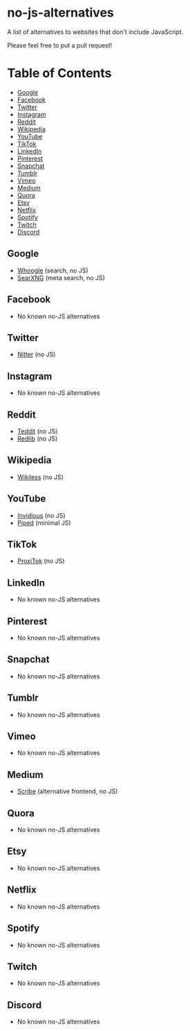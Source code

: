 # no-js-alternatives

A list of alternatives to websites that don't include JavaScript.

Please feel free to put a pull request!

# Table of Contents

* [Google](#google)
* [Facebook](#facebook)
* [Twitter](#twitter)
* [Instagram](#instagram)
* [Reddit](#reddit)
* [Wikipedia](#wikipedia)
* [YouTube](#youtube)
* [TikTok](#tiktok)
* [LinkedIn](#linkedin)
* [Pinterest](#pinterest)
* [Snapchat](#snapchat)
* [Tumblr](#tumblr)
* [Vimeo](#vimeo)
* [Medium](#medium)
* [Quora](#quora)
* [Etsy](#etsy)
* [Netflix](#netflix)
* [Spotify](#spotify)
* [Twitch](#twitch)
* [Discord](#discord)


## Google  
- [Whoogle](https://github.com/benbusby/whoogle-search) (search, no JS)  
- [SearXNG](https://github.com/searxng/searxng) (meta search, no JS)  

## Facebook  
- No known no-JS alternatives  

## Twitter  
- [Nitter](https://github.com/zedeus/nitter) (no JS)  

## Instagram  
- No known no-JS alternatives  

## Reddit  
- [Teddit](https://codeberg.org/teddit/teddit) (no JS)  
- [Redlib](https://github.com/redlib-org/redlib) (no JS)  

## Wikipedia  
- [Wikiless](https://codeberg.org/orenom/wikiless) (no JS)  

## YouTube  
- [Invidious](https://github.com/iv-org/invidious) (no JS)  
- [Piped](https://github.com/TeamPiped/Piped) (minimal JS)  

## TikTok  
- [ProxiTok](https://github.com/pablouser1/ProxiTok) (no JS)  

## LinkedIn  
- No known no-JS alternatives  

## Pinterest  
- No known no-JS alternatives  

## Snapchat  
- No known no-JS alternatives  

## Tumblr  
- No known no-JS alternatives  

## Vimeo  
- No known no-JS alternatives  

## Medium  
- [Scribe](https://sr.ht/~edwardloveall/scribe/) (alternative frontend, no JS)  

## Quora  
- No known no-JS alternatives  

## Etsy  
- No known no-JS alternatives  

## Netflix  
- No known no-JS alternatives  

## Spotify  
- No known no-JS alternatives  

## Twitch  
- No known no-JS alternatives  

## Discord  
- No known no-JS alternatives  
